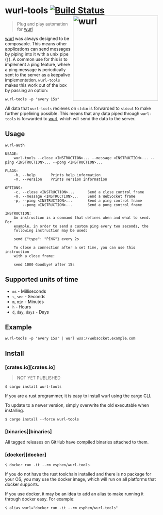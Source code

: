 # wurl-tools [![Build Status](https://travis-ci.org/getwurl/wurl-tools.svg?branch=master)](https://travis-ci.org/getwurl/wurl-tools) [<img src="https://github.com/getwurl/wurl/raw/master/assets/logo.png" width="280" align="right" alt="wurl">](https://github.com/getwurl/wurl)

> Plug and play automation for [wurl][wurl]

[wurl][wurl] was always designed to be composable. This means other applications
can send messages by piping into it with a unix pipe (`|`). A common use for
this is to implement a ping feature, where a ping message is periodically
sent to the server as a keepalive implementation. `wurl-tools` makes this work
out of the box by passing an option:

    wurl-tools -p "every 15s"

All data that `wurl-tools` recieves on `stdin` is forwarded to `stdout` to make
further pipelining possible. This means that any data piped through `wurl-tools`
is forwarded to [wurl][wurl], which will send the data to the server.



## Usage

```
wurl-auth

USAGE:
    wurl-tools --close <INSTRUCTION>... --message <INSTRUCTION>... --ping <INSTRUCTION>... --pong <INSTRUCTION>...

FLAGS:
    -h, --help       Prints help information
    -V, --version    Prints version information

OPTIONS:
    -c, --close <INSTRUCTION>...      Send a close control frame
    -m, --message <INSTRUCTION>...    Send a WebSocket frame
    -p, --ping <INSTRUCTION>...       Send a ping control frame
        --pong <INSTRUCTION>...       Send a pong control frame

INSTRUCTION:
    An instruction is a command that defines when and what to send. For
    example, in order to send a custom ping every two seconds, the
    following instruction may be used:

    send {"type": "PING"} every 2s

    To close a connection after a set time, you can use this instruction
    with a close frame:

    send 1000 Goodbye! after 15s
```

## Supported units of time

- `ms` - Milliseconds
- `s`, `sec` - Seconds
- `m`, `min`  - Minutes
- `h`  - Hours
- `d`, `day`, `days`  - Days

## Example

```
wurl-tools -p 'every 15s' | wurl wss://websocket.example.com
```

## Install

### [crates.io][crates.io]

> NOT YET PUBLISHED

    $ cargo install wurl-tools

If you are a rust programmer, it is easy to install wurl using the cargo CLI.

To update to a newer version, simply overwrite the old executable when
installing.

    $ cargo install --force wurl-tools

### [binaries][binaries]

All tagged releases on GitHub have compiled binaries attached to them.

### [docker][docker]

    $ docker run -it --rm esphen/wurl-tools

If you do not have the rust toolchain installed and there is no package for your
OS, you may use the docker image, which will run on all platforms that docker
supports.

If you use docker, it may be an idea to add an alias to make running it through
docker easy. For example:

    $ alias wurl="docker run -it --rm esphen/wurl-tools"

[wurl]: https://github.com/getwurl/wurl
